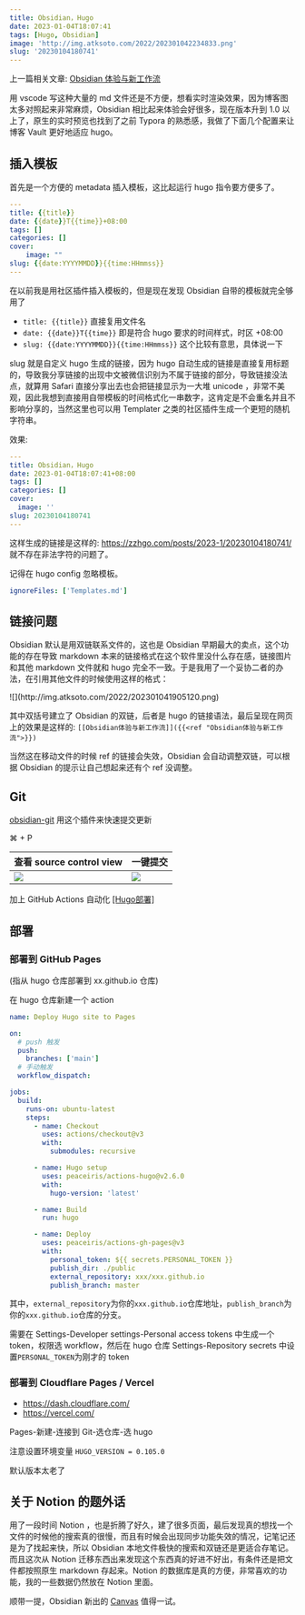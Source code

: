 ```yaml
---
title: Obsidian，Hugo
date: 2023-01-04T18:07:41
tags: [Hugo, Obsidian]
image: 'http://img.atksoto.com/2022/202301042234833.png'
slug: '20230104180741'
---
```


上一篇相关文章: [Obsidian 体验与新工作流](/blog/legacy/Obsidian-0)

用 vscode 写这种大量的 md 文件还是不方便，想看实时渲染效果，因为博客图太多对照起来非常麻烦，Obsidian 相比起来体验会好很多，现在版本升到 1.0 以上了，原生的实时预览也找到了之前 Typora 的熟悉感，我做了下面几个配置来让博客 Vault 更好地适应 hugo。

## 插入模板

首先是一个方便的 metadata 插入模板，这比起运行 hugo 指令要方便多了。

```yaml
---
title: {{title}}
date: {{date}}T{{time}}+08:00
tags: []
categories: []
cover:
    image: ""
slug: {{date:YYYYMMDD}}{{time:HHmmss}}
---
```

在以前我是用社区插件插入模板的，但是现在发现 Obsidian 自带的模板就完全够用了

- `title: {{title}}` 直接复用文件名
- `date: {{date}}T{{time}}` 即是符合 hugo 要求的时间样式，时区 +08:00
- `slug: {{date:YYYYMMDD}}{{time:HHmmss}}` 这个比较有意思，具体说一下

slug 就是自定义 hugo 生成的链接，因为 hugo 自动生成的链接是直接复用标题的，导致我分享链接的出现中文被微信识别为不属于链接的部分，导致链接没法点，就算用 Safari 直接分享出去也会把链接显示为一大堆 unicode ，非常不美观，因此我想到直接用自带模板的时间格式化一串数字，这肯定是不会重名并且不影响分享的，当然这里也可以用 Templater 之类的社区插件生成一个更短的随机字符串。

效果:

```yaml
---
title: Obsidian，Hugo
date: 2023-01-04T18:07:41+08:00
tags: []
categories: []
cover:
  image: ''
slug: 20230104180741
---
```

这样生成的链接是这样的: https://zzhgo.com/posts/2023-1/20230104180741/ 就不存在非法字符的问题了。

记得在 hugo config 忽略模板。

```yaml
ignoreFiles: ['Templates.md']
```

## 链接问题

Obsidian 默认是用双链联系文件的，这也是 Obsidian 早期最大的卖点，这个功能的存在导致 markdown 本来的链接格式在这个软件里没什么存在感，链接图片和其他 markdown 文件就和 hugo 完全不一致。于是我用了一个妥协二者的办法，在引用其他文件的时候使用这样的格式：

<div className="w-2/3">
![](http://img.atksoto.com/2022/202301041905120.png)
</div>

其中双括号建立了 Obsidian 的双链，后者是 hugo 的链接语法，最后呈现在网页上的效果是这样的: `[[Obsidian体验与新工作流]]({{<ref "Obsidian体验与新工作流">}})`

当然这在移动文件的时候 ref 的链接会失效，Obsidian 会自动调整双链，可以根据 Obsidian 的提示让自己想起来还有个 ref 没调整。

## Git

[obsidian-git](https://github.com/denolehov/obsidian-git) 用这个插件来快速提交更新

⌘ + P

| 查看 source control view                             | 一键提交                                             |
| ---------------------------------------------------- | ---------------------------------------------------- |
| ![](http://img.atksoto.com/2022/202301042207707.png) | ![](http://img.atksoto.com/2022/202301042209616.png) |

加上 GitHub Actions 自动化 [[Hugo部署]](/20221215153138)

## 部署

### 部署到 GitHub Pages

(指从 hugo 仓库部署到 xx.github.io 仓库)

在 hugo 仓库新建一个 action

```yaml
name: Deploy Hugo site to Pages

on:
  # push 触发
  push:
    branches: ['main']
  # 手动触发
  workflow_dispatch:

jobs:
  build:
    runs-on: ubuntu-latest
    steps:
      - name: Checkout
        uses: actions/checkout@v3
        with:
          submodules: recursive

      - name: Hugo setup
        uses: peaceiris/actions-hugo@v2.6.0
        with:
          hugo-version: 'latest'

      - name: Build
        run: hugo

      - name: Deploy
        uses: peaceiris/actions-gh-pages@v3
        with:
          personal_token: ${{ secrets.PERSONAL_TOKEN }}
          publish_dir: ./public
          external_repository: xxx/xxx.github.io
          publish_branch: master
```

其中，`external_repository`为你的`xxx.github.io`仓库地址，`publish_branch`为你的`xxx.github.io`仓库的分支。

需要在 Settings-Developer settings-Personal access tokens 中生成一个 token，权限选 workflow，然后在 hugo 仓库 Settings-Repository secrets 中设置`PERSONAL_TOKEN`为刚才的 token

### 部署到 Cloudflare Pages / Vercel

- https://dash.cloudflare.com/
- https://vercel.com/

Pages-新建-连接到 Git-选仓库-选 hugo

注意设置环境变量 `HUGO_VERSION = 0.105.0`

默认版本太老了

## 关于 Notion 的题外话

用了一段时间 Notion ，也是折腾了好久，建了很多页面，最后发现真的想找一个文件的时候他的搜索真的很慢，而且有时候会出现同步功能失效的情况，记笔记还是为了找起来快，所以 Obsidian 本地文件极快的搜索和双链还是更适合存笔记。而且这次从 Notion 迁移东西出来发现这个东西真的好进不好出，有条件还是把文件都按照原生 markdown 存起来。Notion 的数据库是真的方便，非常喜欢的功能，我的一些数据仍然放在 Notion 里面。

顺带一提，Obsidian 新出的 [Canvas](https://obsidian.md/canvas) 值得一试。
